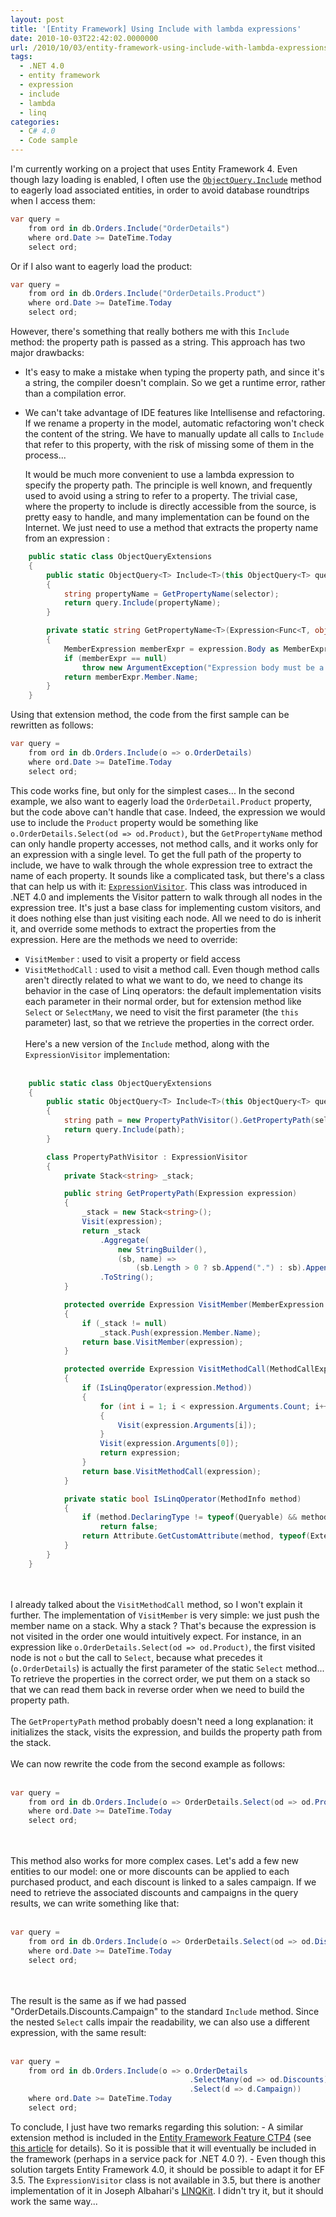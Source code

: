 ```yaml
---
layout: post
title: '[Entity Framework] Using Include with lambda expressions'
date: 2010-10-03T22:42:02.0000000
url: /2010/10/03/entity-framework-using-include-with-lambda-expressions/
tags:
  - .NET 4.0
  - entity framework
  - expression
  - include
  - lambda
  - linq
categories:
  - C# 4.0
  - Code sample
---
```


I'm currently working on a project that uses Entity Framework 4. Even though lazy loading is enabled, I often use the [`ObjectQuery.Include`](http://msdn.microsoft.com/en-us/library/bb738708.aspx) method to eagerly load associated entities, in order to avoid database roundtrips when I access them:  
```csharp
var query =
    from ord in db.Orders.Include("OrderDetails")
    where ord.Date >= DateTime.Today
    select ord;
```
  Or if I also want to eagerly load the product:  
```csharp
var query =
    from ord in db.Orders.Include("OrderDetails.Product")
    where ord.Date >= DateTime.Today
    select ord;
```
  However, there's something that really bothers me with this `Include` method: the property path is passed as a string. This approach has two major drawbacks: 
- It's easy to make a mistake when typing the property path, and since it's a string, the compiler doesn't complain. So we get a runtime error, rather than a compilation error.
- We can't take advantage of IDE features like Intellisense and refactoring. If we rename a property in the model, automatic refactoring won't check the content of the string. We have to manually update all calls to `Include` that refer to this property, with the risk of missing some of them in the process...

  It would be much more convenient to use a lambda expression to specify the property path. The principle is well known, and frequently used to avoid using a string to refer to a property.  The trivial case, where the property to include is directly accessible from the source, is pretty easy to handle, and many implementation can be found on the Internet. We just need to use a method that extracts the property name from an expression :  
```csharp
    public static class ObjectQueryExtensions
    {
        public static ObjectQuery<T> Include<T>(this ObjectQuery<T> query, Expression<Func<T, object>> selector)
        {
            string propertyName = GetPropertyName(selector);
            return query.Include(propertyName);
        }

        private static string GetPropertyName<T>(Expression<Func<T, object>> expression)
        {
            MemberExpression memberExpr = expression.Body as MemberExpression;
            if (memberExpr == null)
                throw new ArgumentException("Expression body must be a member expression");
            return memberExpr.Member.Name;
        }
    }
```
  Using that extension method, the code from the first sample can be rewritten as follows:  
```csharp
var query =
    from ord in db.Orders.Include(o => o.OrderDetails)
    where ord.Date >= DateTime.Today
    select ord;
```
  This code works fine, but only for the simplest cases... In the second example, we also want to eagerly load the `OrderDetail.Product` property, but the code above can't handle that case. Indeed, the expression we would use to include the `Product` property would be something like `o.OrderDetails.Select(od => od.Product)`, but the `GetPropertyName` method can only handle property accesses, not method calls, and it works only for an expression with a single level.  To get the full path of the property to include, we have to walk through the whole expression tree to extract the name of each property. It sounds like a complicated task, but there's a class that can help us with it: [`ExpressionVisitor`](http://msdn.microsoft.com/en-us/library/system.linq.expressions.expressionvisitor.aspx). This class was introduced in .NET 4.0 and implements the Visitor pattern to walk through all nodes in the expression tree. It's just a base class for implementing custom visitors, and it does nothing else than just visiting each node. All we need to do is inherit it, and override some methods to extract the properties from the expression. Here are the methods we need to override:
- `VisitMember` : used to visit a property or field access
- `VisitMethodCall` : used to visit a method call. Even though method calls aren't directly related to what we want to do, we need to change its behavior in the case of Linq operators: the default implementation visits each parameter in their normal order, but for extension method like `Select` or `SelectMany`, we need to visit the first parameter (the `this` parameter) last, so that we retrieve the properties in the correct order.<br><br>Here's a new version of the `Include` method, along with the `ExpressionVisitor` implementation:<br><br>
```csharp
    public static class ObjectQueryExtensions
    {
        public static ObjectQuery<T> Include<T>(this ObjectQuery<T> query, Expression<Func<T, object>> selector)
        {
            string path = new PropertyPathVisitor().GetPropertyPath(selector);
            return query.Include(path);
        }

        class PropertyPathVisitor : ExpressionVisitor
        {
            private Stack<string> _stack;

            public string GetPropertyPath(Expression expression)
            {
                _stack = new Stack<string>();
                Visit(expression);
                return _stack
                    .Aggregate(
                        new StringBuilder(),
                        (sb, name) =>
                            (sb.Length > 0 ? sb.Append(".") : sb).Append(name))
                    .ToString();
            }

            protected override Expression VisitMember(MemberExpression expression)
            {
                if (_stack != null)
                    _stack.Push(expression.Member.Name);
                return base.VisitMember(expression);
            }

            protected override Expression VisitMethodCall(MethodCallExpression expression)
            {
                if (IsLinqOperator(expression.Method))
                {
                    for (int i = 1; i < expression.Arguments.Count; i++)
                    {
                        Visit(expression.Arguments[i]);
                    }
                    Visit(expression.Arguments[0]);
                    return expression;
                }
                return base.VisitMethodCall(expression);
            }

            private static bool IsLinqOperator(MethodInfo method)
            {
                if (method.DeclaringType != typeof(Queryable) && method.DeclaringType != typeof(Enumerable))
                    return false;
                return Attribute.GetCustomAttribute(method, typeof(ExtensionAttribute)) != null;
            }
        }
    }
```
<br><br>I already talked about the `VisitMethodCall` method, so I won't explain it further. The implementation of `VisitMember` is very simple: we just push the member name on a stack. Why a stack ? That's because the expression is not visited in the order one would intuitively expect. For instance, in an expression like `o.OrderDetails.Select(od => od.Product)`, the first visited node is not `o` but the call to `Select`, because what precedes it (`o.OrderDetails`) is actually the first parameter of the static `Select` method... To retrieve the properties in the correct order, we put them on a stack so that we can read them back in reverse order when we need to build the property path.<br><br>The `GetPropertyPath` method probably doesn't need a long explanation: it initializes the stack, visits the expression, and builds the property path from the stack.<br><br>We can now rewrite the code from the second example as follows:<br><br>
```csharp
var query =
    from ord in db.Orders.Include(o => OrderDetails.Select(od => od.Product))
    where ord.Date >= DateTime.Today
    select ord;
```
<br><br>This method also works for more complex cases. Let's add a few new entities to our model: one or more discounts can be applied to each purchased product, and each discount is linked to a sales campaign. If we need to retrieve the associated discounts and campaigns in the query results, we can write something like that:<br><br>
```csharp
var query =
    from ord in db.Orders.Include(o => OrderDetails.Select(od => od.Discounts.Select(d => d.Campaign)))
    where ord.Date >= DateTime.Today
    select ord;
```
<br><br>The result is the same as if we had passed "OrderDetails.Discounts.Campaign" to the standard `Include` method. Since the nested `Select` calls impair the readability, we can also use a different expression, with the same result:<br><br>
```csharp
var query =
    from ord in db.Orders.Include(o => o.OrderDetails
                                        .SelectMany(od => od.Discounts)
                                        .Select(d => d.Campaign))
    where ord.Date >= DateTime.Today
    select ord;
```
To conclude, I just have two remarks regarding this solution:
    - A similar extension method is included in the [Entity Framework Feature CTP4](http://blogs.msdn.com/b/adonet/archive/2010/07/14/ctp4announcement.aspx) (see [this article](http://romiller.com/2010/07/14/ef-ctp4-tips-tricks-include-with-lambda/) for details). So it is possible that it will eventually be included in the framework (perhaps in a service pack for .NET 4.0 ?).
    - Even though this solution targets Entity Framework 4.0, it should be possible to adapt it for EF 3.5. The `ExpressionVisitor` class is not available in 3.5, but there is another implementation of it in Joseph Albahari's [LINQKit](http://www.albahari.com/nutshell/linqkit.aspx). I didn't try it, but it should work the same way...


